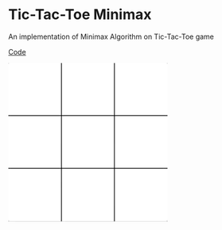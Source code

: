 # Tic-Tac-Toe Minimax

An implementation of Minimax Algorithm on Tic-Tac-Toe game

[Code](https://github.com/mikakruschel/fun-coding/tree/main/tictactoe-minimax)

![GIF of tic-tac-toe](tictactoe.gif)
